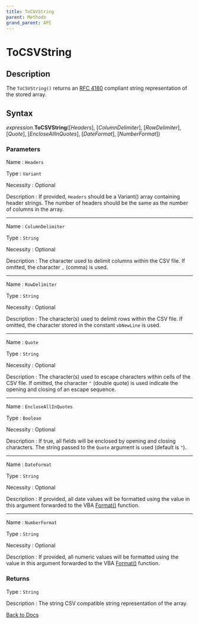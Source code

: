 ```yaml
---
title: ToCSVString
parent: Methods
grand_parent: API
---
```


# ToCSVString

## Description

The `ToCSVString()` returns an [RFC 4180](https://tools.ietf.org/html/rfc4180#section-2) compliant string representation of the stored array.

## Syntax

*expression*.**ToCSVString**([*Headers*], [*ColumnDelimiter*], [*RowDelimiter*], [*Quote*], [*EncloseAllInQuotes*], [*DateFormat*], [*NumberFormat*])

### Parameters

Name
: `Headers`

Type
: `Variant`

Necessity
: Optional

Description
: If provided, `Headers` should be a Variant() array containing header strings. The number of headers should be the same as the number of columns in the array.

---

Name
: `ColumnDelimiter`

Type
: `String`

Necessity
: Optional

Description
: The character used to delimit columns within the CSV file. If omitted, the character `,` (comma) is used.

---

Name
: `RowDelimiter`

Type
: `String`

Necessity
: Optional

Description
: The character(s) used to delimit rows within the CSV file. If omitted, the character stored in the constant `vbNewLine` is used.

---

Name
: `Quote`

Type
: `String`

Necessity
: Optional

Description
: The character(s) used to escape characters within cells of the CSV file. If omitted, the character `"` (double quote) is used indicate the opening and closing of an escape sequence.

---

Name
: `EncloseAllInQuotes`

Type
: `Boolean`

Necessity
: Optional

Description
: If true, all fields will be enclosed by opening and closing characters. The string passed to the `Quote` argument is used (default is `"`).

---

Name
: `DateFormat`

Type
: `String`

Necessity
: Optional

Description
: If provided, all date values will be formatted using the value in this argument forwarded to the VBA [Format()](https://docs.microsoft.com/en-us/office/vba/language/reference/user-interface-help/format-function-visual-basic-for-applications) function.

---

Name
: `NumberFormat`

Type
: `String`

Necessity
: Optional

Description
: If provided, all numeric values will be formatted using the value in this argument forwarded to the VBA [Format()](https://docs.microsoft.com/en-us/office/vba/language/reference/user-interface-help/format-function-visual-basic-for-applications) function.




### Returns

Type
: `String`

Description
: The string CSV compatible string representation of the array.



[Back to Docs](https://senipah.github.io/VBA-Better-Array/)
